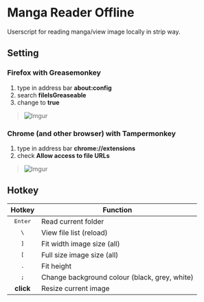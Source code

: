 # Manga Reader Offline
Userscript for reading manga/view image locally in strip way.

## Setting

### Firefox with Greasemonkey

1. type in address bar **about:config**
2. search **fileIsGreaseable**
2. change to **true**

> ![Imgur](https://i.imgur.com/kqtd3i3.png)

### Chrome (and other browser) with Tampermonkey

1. type in address bar **chrome://extensions**
2. check **Allow access to file URLs**

> ![Imgur](https://i.imgur.com/JPrszBT.png)

## Hotkey
|Hotkey|Function|
|:---:|---|
<kbd>Enter</kbd> | Read current folder
<kbd>\\</kbd> | View file list (reload)
<kbd>]</kbd> | Fit width image size (all)
<kbd>[</kbd> | Full size image size (all)
<kbd>.</kbd> | Fit height
<kbd>;</kbd> | Change background colour (black, grey, white)
**click** | Resize current image
